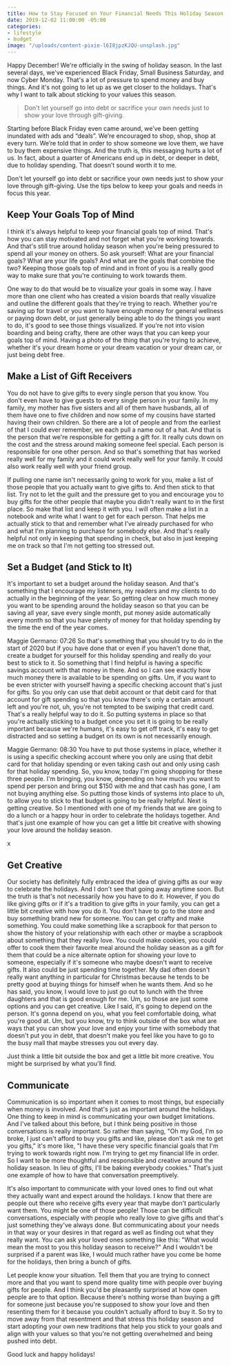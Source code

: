 ```yaml
---
title: How to Stay Focused on Your Financial Needs This Holiday Season
date: 2019-12-02 11:00:00 -05:00
categories:
- lifestyle
- budget
image: "/uploads/content-pixie-l6I8jpzKJQU-unsplash.jpg"
---
```


Happy December! We're officially in the swing of holiday season. In the last several days, we've experienced Black Friday, Small Business Saturday, and now Cyber Monday. That's a lot of pressure to spend money and buy things. And it's not going to let up as we get closer to the holidays. That's why I want to talk about sticking to your values this season.

> Don't let yourself go into debt or sacrifice your own needs just to show your love through gift-giving.

Starting before Black Friday even came around, we’ve been getting inundated with ads and “deals”. We’re encouraged to shop, shop, shop at every turn. We’re told that in order to show someone we love them, we have to buy them expensive things. And the truth is, this messaging hurts a lot of us. In fact, about a quarter of Americans end up in debt, or deeper in debt, due to holiday spending. That doesn’t sound worth it to me.

Don't let yourself go into debt or sacrifice your own needs just to show your love through gift-giving. Use the tips below to keep your goals and needs in focus this year.

## Keep Your Goals Top of Mind

I think it's always helpful to keep your financial goals top of mind. That's how you can stay motivated and not forget what you're working towards. And that's still true around holiday season when you're being pressured to spend all your money on others. So ask yourself: What are your financial goals? What are your life goals? And what are the goals that combine the two? Keeping those goals top of mind and in front of you is a really good way to make sure that you're continuing to work towards them.

One way to do that would be to visualize your goals in some way. I have more than one client who has created a vision boards that really visualize and outline the different goals that they're trying to reach. Whether you're saving up for travel or you want to have enough money for general wellness or paying down debt, or just generally being able to do the things you want to do, it's good to see those things visualized. If you're not into vision boarding and being crafty, there are other ways that you can keep your goals top of mind. Having a photo of the thing that you're trying to achieve, whether it's your dream home or your dream vacation or your dream car, or just being debt free.

## Make a List of Gift Receivers

You do not have to give gifts to every single person that you know. You don't even have to give guests to every single person in your family. In my family, my mother has five sisters and all of them have husbands, all of them have one to five children and now some of my cousins have started having their own children. So there are a lot of people and from the earliest of that I could ever remember, we each pull a name out of a hat. And that is the person that we're responsible for getting a gift for. It really cuts down on the cost and the stress around making someone feel special. Each person is responsible for one other person. And so that's something that has worked really well for my family and it could work really well for your family. It could also work really well with your friend group. 

If pulling one name isn't necessarily going to work for you, make a list of those people that you actually want to give gifts to. And then stick to that list. Try not to let the guilt and the pressure get to you and encourage you to buy gifts for the other people that maybe you didn't really want to in the first place. So make that list and keep it with you. I will often make a list in a notebook and write what I want to get for each person. That helps me actually stick to that and remember what I've already purchased for who and what I'm planning to purchase for somebody else. And that's really helpful not only in keeping that spending in check, but also in just keeping me on track so that I'm not getting too stressed out.

## Set a Budget (and Stick to It)

It's important to set a budget around the holiday season. And that's something that I encourage my listeners, my readers and my clients to do actually in the beginning of the year. So getting clear on how much money you want to be spending around the holiday season so that you can be saving all year, save every single month, put money aside automatically every month so that you have plenty of money for that holiday spending by the time the end of the year comes.

Maggie Germano: 07:26 So that's something that you should try to do in the start of 2020 but if you have done that or even if you haven't done that, create a budget for yourself for this holiday spending and really do your best to stick to it. So something that I find helpful is having a specific savings account with that money in there. And so I can see exactly how much money there is available to be spending on gifts. Um, if you want to be even stricter with yourself having a specific checking account that's just for gifts. So you only can use that debit account or that debit card for that account for gift spending so that you know there's only a certain amount left and you're not, uh, you're not tempted to be swiping that credit card. That's a really helpful way to do it. So putting systems in place so that you're actually sticking to a budget once you set it is going to be really important because we're humans, it's easy to get off track, it's easy to get distracted and so setting a budget on its own is not necessarily enough.

Maggie Germano: 08:30 You have to put those systems in place, whether it is using a specific checking account where you only are using that debit card for that holiday spending or even taking cash out and only using cash for that holiday spending. So, you know, today I'm going shopping for these three people. I'm bringing, you know, depending on how much you want to spend per person and bring out $150 with me and that cash has gone, I am not buying anything else. So putting those kinds of systems into place to uh, to allow you to stick to that budget is going to be really helpful. Next is getting creative. So I mentioned with one of my friends that we are going to do a lunch or a happy hour in order to celebrate the holidays together. And that's just one example of how you can get a little bit creative with showing your love around the holiday season.

x

## Get Creative

Our society has definitely fully embraced the idea of giving gifts as our way to celebrate the holidays. And I don't see that going away anytime soon. But the truth is that's not necessarily how you have to do it. However, if you do like giving gifts or if it's a tradition to give gifts in your family, you can get a little bit creative with how you do it. You don't have to go to the store and buy something brand new for someone. You can get crafty and make something. You could make something like a scrapbook for that person to show the history of your relationship with each other or maybe a scrapbook about something that they really love. You could make cookies, you could offer to cook them their favorite meal around the holiday season as a gift for them that could be a nice alternate option for showing your love to someone, especially if it's someone who maybe doesn't want to receive gifts. It also could be just spending time together. My dad often doesn't really want anything in particular for Christmas because he tends to be pretty good at buying things for himself when he wants them. And so he has said, you know, I would love to just go out to lunch with the three daughters and that is good enough for me. Um, so those are just some options and you can get creative. Like I said, it's going to depend on the person. It's gonna depend on you, what you feel comfortable doing, what you're good at. Um, but you know, try to think outside of the box what are ways that you can show your love and enjoy your time with somebody that doesn't put you in debt, that doesn't make you feel like you have to go to the busy mall that maybe stresses you out every day.

Just think a little bit outside the box and get a little bit more creative. You might be surprised by what you'll find.

## Communicate

Communication is so important when it comes to most things, but especially when money is involved. And that's just as important around the holidays. One thing to keep in mind is communicating your own budget limitations. And I've talked about this before, but I think being positive in those conversations is really important. So rather than saying, "Oh my God, I'm so broke, I just can't afford to buy you gifts and like, please don't ask me to get you gifts," it's more like, "I have these very specific financial goals that I'm trying to work towards right now. I'm trying to get my financial life in order. So I want to be more thoughtful and responsible and creative around the holiday season. In lieu of gifts, I'll be baking everybody cookies." That's just one example of how to have that conversation preemptively. 

It's also important to communicate with your loved ones to find out what they actually want and expect around the holidays. I know that there are people out there who receive gifts every year that maybe don't particularly want them. You might be one of those people! Those can be difficult conversations, especially with people who really love to give gifts and that's just something they've always done. But communicating about your needs in that way or your desires in that regard as well as finding out what they really want. You can ask your loved ones something like this: "What would mean the most to you this holiday season to receive?" And I wouldn't be surprised if a parent was like, I would much rather have you come be home for the holidays, then bring a bunch of gifts.

Let people know your situation. Tell them that you are trying to connect more and that you want to spend more quality time with people over buying gifts for people. And I think you'd be pleasantly surprised at how open people are to that option. Because there's nothing worse than buying a gift for someone just because you're supposed to show your love and then resenting them for it because you couldn't actually afford to buy it. So try to move away from that resentment and that stress this holiday season and start adopting your own new traditions that help you stick to your goals and align with your values so that you're not getting overwhelmed and being pushed into debt.

Good luck and happy holidays!